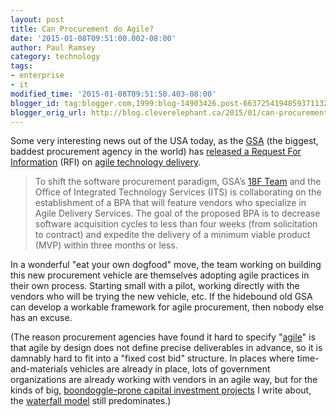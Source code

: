 ```yaml
---
layout: post
title: Can Procurement do Agile?
date: '2015-01-08T09:51:00.002-08:00'
author: Paul Ramsey
category: technology
tags:
- enterprise
- it
modified_time: '2015-01-08T09:51:50.403-08:00'
blogger_id: tag:blogger.com,1999:blog-14903426.post-6637254194859371132
blogger_orig_url: http://blog.cleverelephant.ca/2015/01/can-procurement-do-agile.html
---
```


Some very interesting news out of the USA today, as the [GSA](http://gsa.gov) (the biggest, baddest procurement agency in the world) has [released a Request For Information](https://interact.gsa.gov/blog/gsa-releases-rfi-proposed-agile-delivery-services-bpa-–-industry-feedback-needed) (RFI) on [agile technology delivery](http://en.wikipedia.org/wiki/Agile_software_development). 

> To shift the software procurement paradigm, GSA’s [18F Team](http://18f.gsa.gov/) and the Office of Integrated Technology Services (ITS) is collaborating on the establishment of a BPA that will feature vendors who specialize in Agile Delivery Services.  The goal of the proposed BPA is to decrease software acquisition cycles to less than four weeks (from solicitation to contract) and expedite the delivery of a minimum viable product (MVP) within three months or less. 

In a wonderful "eat your own dogfood" move, the team working on building this new procurement vehicle are themselves adopting agile practices in their own process. Starting small with a pilot, working directly with the vendors who will be trying the new vehicle, etc. If the hidebound old GSA can develop a workable framework for agile procurement, then nobody else has an excuse.  

(The reason procurement agencies have found it hard to specify "[agile](http://en.wikipedia.org/wiki/Agile_software_development)" is that agile by design does not define precise deliverables in advance, so it is damnably hard to fit into a "fixed cost bid" structure. In places where time-and-materials vehicles are already in place, lots of government organizations are already working with vendors in an agile way, but for the kinds of big, [boondoggle-prone capital investment projects](/2014/11/my-tax-dollars-at-work.html) I write about, the [waterfall model](http://en.wikipedia.org/wiki/Waterfall_model) still predominates.)
